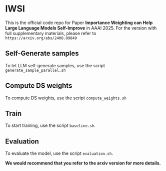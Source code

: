 # IWSI
This is the official code repo for Paper **Importance Weighting can Help Large Language Models Self-Improve** in AAAI 2025. For the version with full supplementary materials, please refer to `https://arxiv.org/abs/2408.09849`

## Self-Generate samples
To let LLM self-generate samples, use the script `generate_sample_parallel.sh`

## Compute DS weights
To compute DS weights, use the script `compute_weights.sh`

## Train
To start training, use the script `baseline.sh`.

## Evaluation
To evaluate the model, use the script `evaluation.sh`.

**We would recommend that you refer to the arxiv version for more details.**
